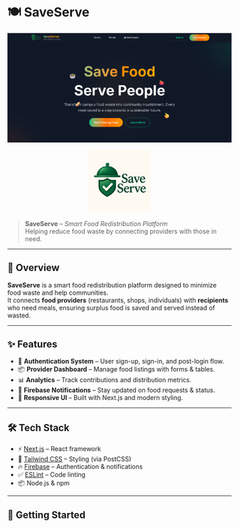 # 🍽️ SaveServe  

<p align="center">
  <img src="https://github.com/Satyam8589/SaveServe/blob/main/Screenshot%202025-08-19%20031449.png?raw=true" alt="SaveServe Banner" width="900"/>
</p>

<p align="center">
  <img src="./public/logo.png" alt="SaveServe Logo" width="140"/>
</p>

> **SaveServe** – *Smart Food Redistribution Platform*  
> Helping reduce food waste by connecting providers with those in need.  

---

## 📌 Overview  
**SaveServe** is a smart food redistribution platform designed to minimize food waste and help communities.  
It connects **food providers** (restaurants, shops, individuals) with **recipients** who need meals, ensuring surplus food is saved and served instead of wasted.  

---

## ✨ Features  
- 🔐 **Authentication System** – User sign-up, sign-in, and post-login flow.  
- 📦 **Provider Dashboard** – Manage food listings with forms & tables.  
- 📊 **Analytics** – Track contributions and distribution metrics.  
- 📱 **Firebase Notifications** – Stay updated on food requests & status.  
- 🎨 **Responsive UI** – Built with Next.js and modern styling.  

---

## 🛠️ Tech Stack  
- ⚡ [Next.js](https://nextjs.org/) – React framework  
- 🎨 [Tailwind CSS](https://tailwindcss.com/) – Styling (via PostCSS)  
- 🔥 [Firebase](https://firebase.google.com/) – Authentication & notifications  
- ✅ [ESLint](https://eslint.org/) – Code linting  
- 📦 Node.js & npm  

---

## 🚀 Getting Started  
